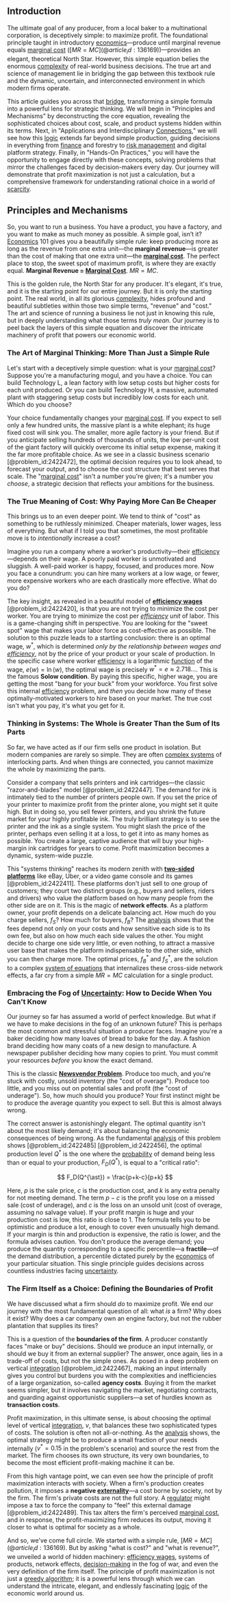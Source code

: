 ## Introduction
The ultimate goal of any producer, from a local baker to a multinational corporation, is deceptively simple: to maximize profit. The foundational principle taught in introductory [economics](@article_id:271560)—produce until marginal revenue equals [marginal cost](@article_id:144105) ($[MR=MC](@article_id:136169)$)—provides an elegant, theoretical North Star. However, this simple equation belies the enormous [complexity](@article_id:265609) of real-world business decisions. The true art and science of management lie in bridging the gap between this textbook rule and the dynamic, uncertain, and interconnected environment in which modern firms operate.

This article guides you across that [bridge](@article_id:264840), transforming a simple formula into a powerful lens for strategic thinking. We will begin in "Principles and Mechanisms" by deconstructing the core equation, revealing the sophisticated choices about cost, scale, and product systems hidden within its terms. Next, in "Applications and Interdisciplinary [Connections](@article_id:193345)," we will see how this [logic](@article_id:266330) extends far beyond simple production, guiding decisions in everything from [finance](@article_id:144433) and forestry to [risk management](@article_id:140788) and digital platform strategy. Finally, in "Hands-On Practices," you will have the opportunity to engage directly with these concepts, solving problems that mirror the challenges faced by decision-makers every day. Our journey will demonstrate that profit maximization is not just a calculation, but a comprehensive framework for understanding rational choice in a world of [scarcity](@article_id:139346).

## Principles and Mechanisms

So, you want to run a business. You have a product, you have a factory, and you want to make as much money as possible. A simple goal, isn’t it? [Economics](@article_id:271560) 101 gives you a beautifully simple rule: keep producing more as long as the revenue from one extra unit—the **marginal revenue**—is greater than the cost of making that one extra unit—the **[marginal cost](@article_id:144105)**. The perfect place to stop, the sweet spot of maximum profit, is where they are exactly equal. **Marginal Revenue = [Marginal Cost](@article_id:144105)**. $MR = MC$.

This is the golden rule, the North Star for any producer. It's elegant, it's true, and it is the starting point for our entire journey. But it is only the starting point. The real world, in all its glorious [complexity](@article_id:265609), hides profound and beautiful subtleties within those two simple terms, "revenue" and "cost." The art and science of running a business lie not just in knowing this rule, but in deeply understanding what those terms *truly mean*. Our journey is to peel back the layers of this simple equation and discover the intricate machinery of profit that powers our economic world.

### The Art of Marginal Thinking: More Than Just a Simple Rule

Let's start with a deceptively simple question: what is your [marginal cost](@article_id:144105)? Suppose you're a manufacturing mogul, and you have a choice. You can build Technology L, a lean factory with low setup costs but higher costs for each unit produced. Or you can build Technology H, a massive, automated plant with staggering setup costs but incredibly low costs for each unit. Which do you choose?

Your choice fundamentally changes your [marginal cost](@article_id:144105). If you expect to sell only a few hundred units, the massive plant is a white elephant; its huge fixed cost will sink you. The smaller, more agile factory is your friend. But if you anticipate selling hundreds of thousands of units, the low per-unit cost of the giant factory will quickly overcome its initial setup expense, making it the far more profitable choice. As we see in a classic business scenario [@problem_id:2422472], the optimal decision requires you to look ahead, to forecast your output, and to choose the cost structure that best serves that scale. The "[marginal cost](@article_id:144105)" isn't a number you're given; it's a number you *choose*, a strategic decision that reflects your ambitions for the business.

### The True Meaning of Cost: Why Paying More Can Be Cheaper

This brings us to an even deeper point. We tend to think of "cost" as something to be ruthlessly minimized. Cheaper materials, lower wages, less of everything. But what if I told you that sometimes, the most profitable move is to *intentionally* increase a cost?

Imagine you run a company where a worker's productivity—their [efficiency](@article_id:165255)—depends on their wage. A poorly paid worker is unmotivated and sluggish. A well-paid worker is happy, focused, and produces more. Now you face a conundrum: you can hire many workers at a low wage, or fewer, more expensive workers who are each drastically more effective. What do you do?

The key insight, as revealed in a beautiful model of **[efficiency wages](@article_id:147283)** [@problem_id:2422420], is that you are not trying to minimize the cost per worker. You are trying to minimize the cost per *[efficiency](@article_id:165255) unit* of labor. This is a game-changing shift in perspective. You are looking for the "sweet spot" wage that makes your labor force as cost-effective as possible. The solution to this puzzle leads to a startling conclusion: there is an optimal wage, $w^{\ast}$, which is determined *only by the relationship between wages and [efficiency](@article_id:165255)*, not by the price of your product or your scale of production. In the specific case where worker [efficiency](@article_id:165255) is a logarithmic [function](@article_id:141001) of the wage, $e(w) = \ln(w)$, the optimal wage is precisely $w^{\ast} = e \approx 2.718...$. This is the famous **Solow condition**. By paying this specific, higher wage, you are getting the most "bang for your buck" from your workforce. You first solve this internal [efficiency](@article_id:165255) problem, and *then* you decide how many of these optimally-motivated workers to hire based on your market. The true cost isn't what you pay, it's what you get for it.

### Thinking in Systems: The Whole is Greater Than the Sum of Its Parts

So far, we have acted as if our firm sells one product in isolation. But modern companies are rarely so simple. They are often [complex systems](@article_id:137572) of interlocking parts. And when things are connected, you cannot maximize the whole by maximizing the parts.

Consider a company that sells printers and ink cartridges—the classic "razor-and-blades" model [@problem_id:2422447]. The demand for ink is intimately tied to the number of printers people own. If you set the price of your printer to maximize profit from the printer alone, you might set it quite high. But in doing so, you sell fewer printers, and you shrink the future market for your highly profitable ink. The truly brilliant strategy is to see the printer and the ink as a single system. You might slash the price of the printer, perhaps even selling it at a loss, to get it into as many homes as possible. You create a large, captive audience that will buy your high-margin ink cartridges for years to come. Profit maximization becomes a dynamic, system-wide puzzle.

This "systems thinking" reaches its modern zenith with **[two-sided platforms](@article_id:141440)** like eBay, Uber, or a video game console and its games [@problem_id:2422411]. These platforms don't just sell to one group of customers; they court two distinct groups (e.g., buyers and sellers, riders and drivers) who value the platform based on how many people from the other side are on it. This is the magic of **network effects**. As a platform owner, your profit depends on a delicate balancing act. How much do you charge sellers, $f_{S}$? How much for buyers, $f_{B}$? The [analysis](@article_id:157812) shows that the fees depend not only on your costs and how sensitive each side is to its own fee, but also on how much each side values the other. You might decide to charge one side very little, or even nothing, to attract a massive user base that makes the platform indispensable to the other side, which you can then charge more. The optimal prices, $f_B^{\ast}$ and $f_S^{\ast}$, are the solution to a complex [system of equations](@article_id:201334) that internalizes these cross-side network effects, a far cry from a simple $MR = MC$ calculation for a single product.

### Embracing the Fog of [Uncertainty](@article_id:275351): How to Decide When You Can't Know

Our journey so far has assumed a world of perfect knowledge. But what if we have to make decisions in the fog of an unknown future? This is perhaps the most common and stressful situation a producer faces. Imagine you're a baker deciding how many loaves of bread to bake for the day. A fashion brand deciding how many coats of a new design to manufacture. A newspaper publisher deciding how many copies to print. You must commit your resources *before* you know the exact demand.

This is the classic **[Newsvendor Problem](@article_id:142553)**. Produce too much, and you're stuck with costly, unsold inventory (the "cost of overage"). Produce too little, and you miss out on potential sales and profit (the "cost of underage"). So, how much should you produce? Your first instinct might be to produce the average quantity you expect to sell. But this is almost always wrong.

The correct answer is astonishingly elegant. The optimal quantity isn't about the most likely demand; it's about balancing the economic consequences of being wrong. As the fundamental [analysis](@article_id:157812) of this problem shows [@problem_id:2422485] [@problem_id:2422456], the optimal production level $Q^{\ast}$ is the one where the [probability](@article_id:263106) of demand being less than or equal to your production, $F_D(Q^{\ast})$, is equal to a "critical ratio":

$$
F_D(Q^{\ast}) = \frac{p+k-c}{p+k}
$$

Here, $p$ is the sale price, $c$ is the production cost, and $k$ is any extra penalty for not meeting demand. The term $p-c$ is the profit you lose on a missed sale (cost of underage), and $c$ is the loss on an unsold unit (cost of overage, assuming no salvage value). If your profit margin is huge and your production cost is low, this ratio is close to 1. The formula tells you to be optimistic and produce a lot, enough to cover even unusually high demand. If your margin is thin and production is expensive, the ratio is lower, and the formula advises caution. You don't produce the average demand; you produce the quantity corresponding to a specific percentile—a **fractile**—of the demand distribution, a percentile dictated purely by the [economics](@article_id:271560) of your particular situation. This single principle guides decisions across countless industries facing [uncertainty](@article_id:275351).

### The Firm Itself as a Choice: Defining the Boundaries of Profit

We have discussed what a firm should *do* to maximize profit. We end our journey with the most fundamental question of all: what *is* a firm? Why does it exist? Why does a car company own an engine factory, but not the rubber plantation that supplies its tires?

This is a question of the **boundaries of the firm**. A producer constantly faces "make or buy" decisions. Should we produce an input internally, or should we buy it from an external supplier? The answer, once again, lies in a trade-off of costs, but not the simple ones. As posed in a deep problem on vertical [integration](@article_id:158448) [@problem_id:2422467], making an input internally gives you control but burdens you with the complexities and inefficiencies of a large organization, so-called **agency costs**. Buying it from the market seems simpler, but it involves navigating the market, negotiating contracts, and guarding against opportunistic suppliers—a set of hurdles known as **transaction costs**.

Profit maximization, in this ultimate sense, is about choosing the optimal level of vertical [integration](@article_id:158448), $v$, that balances these two sophisticated types of costs. The solution is often not all-or-nothing. As the [analysis](@article_id:157812) shows, the optimal strategy might be to produce a small fraction of your needs internally ($v^{\ast} = 0.15$ in the problem's scenario) and source the rest from the market. The firm chooses its own structure, its very own boundaries, to become the most efficient profit-making machine it can be.

From this high vantage point, we can even see how the principle of profit maximization interacts with society. When a firm's production creates pollution, it imposes a **negative [externality](@article_id:189381)**—a cost borne by society, not by the firm. The firm's private costs are not the full story. A [regulator](@article_id:151352) might impose a tax to force the company to "feel" this external damage [@problem_id:2422489]. This tax alters the firm's perceived [marginal cost](@article_id:144105), and in response, the profit-maximizing firm reduces its output, moving it closer to what is optimal for society as a whole.

And so, we've come full circle. We started with a simple rule, $[MR=MC](@article_id:136169)$. But by asking "what is cost?" and "what is revenue?", we unveiled a world of hidden machinery: [efficiency wages](@article_id:147283), systems of products, network effects, [decision-making](@article_id:137659) in the fog of war, and even the very definition of the firm itself. The principle of profit maximization is not just a [greedy algorithm](@article_id:262721); it is a powerful lens through which we can understand the intricate, elegant, and endlessly fascinating [logic](@article_id:266330) of the economic world around us.


